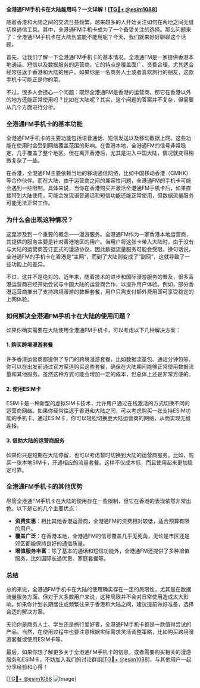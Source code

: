 **全港通FM手机卡在大陆能用吗？一文详解！[[TG💪+ @esim1088](https://t.me/s/esim1088)]**

随着香港和大陆之间的交流日益频繁，越来越多的人开始关注如何在两地之间无缝切换通信工具。其中，全港通FM手机卡成为了一个备受关注的选择。那么问题来了：全港通FM手机卡在大陆到底能不能用呢？今天，我们就来好好聊聊这个话题。

首先，让我们了解一下全港通FM手机卡的基本情况。全港通FM是一家提供香港本地通话、短信以及数据服务的运营商。它的特点是覆盖面广、资费合理，尤其适合经常往返于香港和大陆的用户。如果你是一名商务人士或者喜欢旅行的朋友，这款手机卡可能正是你的菜。

不过，很多人会担心一个问题：既然全港通FM是香港的运营商，那它在香港以外的地方还能正常使用吗？比如在大陆呢？其实，这个问题的答案并不复杂，但需要从几个方面进行分析。

### **全港通FM手机卡的基本功能**
全港通FM手机卡的主要功能包括语音通话、短信发送以及移动数据上网。这些功能在使用时会受到网络覆盖范围的影响。在香港本地，全港通FM的信号非常稳定，几乎覆盖了整个地区。但在离开香港后，尤其是进入中国大陆，情况就变得稍微复杂了一些。

在香港，全港通FM主要依赖当地的移动通信网络，比如中国移动香港（CMHK）等合作伙伴。而在大陆，由于运营商之间的兼容性问题，全港通FM的手机卡可能会遇到一些限制。具体来说，当你在香港购买并激活全港通FM手机卡后，如果直接带到大陆使用，可能会发现语音通话和短信功能还能正常使用，但数据流量服务可能无法正常工作。

### **为什么会出现这种情况？**
这里涉及到一个重要的概念——漫游服务。全港通FM作为一家香港本地运营商，其提供的服务主要是针对香港地区的用户。当用户将这张卡带入大陆时，由于没有与大陆的运营商签订正式的漫游协议，因此数据流量服务可能会受限。换句话说，全港通FM的手机卡在香港是“主网”，而到了大陆则变成了“副网”，这就导致了一些功能上的差异。

不过，这并不是绝对的。近年来，随着技术的进步和国际漫游服务的普及，很多香港运营商已经开始尝试与中国大陆的运营商合作，以提升用户体验。例如，部分香港运营商推出了支持跨境漫游的数据套餐，用户只需支付额外费用即可享受稳定的上网体验。

### **如何解决全港通FM手机卡在大陆的使用问题？**
如果你确实需要在大陆使用全港通FM手机卡，可以考虑以下几种解决方案：

#### **1. 购买跨境漫游套餐**
许多香港运营商都提供了专门的跨境漫游套餐，比如数据流量包、通话分钟包等。你可以在出发前通过官方渠道购买这些套餐，确保在大陆期间能够正常使用数据流量和其他服务。虽然这种方式可能会增加一定的成本，但总体上还是非常方便的。

#### **2. 使用ESIM卡**
ESIM卡是一种新型的虚拟SIM卡技术，允许用户通过在线激活的方式切换不同的运营商网络。如果你经常往返于香港和大陆之间，可以考虑购买一张支持ESIM功能的手机卡。通过ESIM卡，你可以轻松切换至大陆运营商的网络，从而实现无缝连接。

#### **3. 借助大陆的运营商服务**
如果你只是短期在大陆停留，也可以考虑暂时切换到大陆的运营商服务。比如，购买一张本地SIM卡，开通相应的流量套餐。这样不仅成本低，而且使用起来更加稳定可靠。

### **全港通FM手机卡的其他优势**
尽管全港通FM手机卡在大陆的使用存在一些限制，但它在香港的表现依然非常出色。以下是它的几个主要优点：

- **资费实惠**：相比其他香港运营商，全港通FM的资费相对较低，适合预算有限的用户。
- **覆盖广泛**：在香港本地，全港通FM的信号覆盖几乎无死角，无论是市区还是郊区都能保持良好的通信质量。
- **增值服务丰富**：除了基本的通话和短信功能外，全港通FM还提供了多种增值服务，比如国际长途优惠、家庭套餐等。

### **总结**
总的来说，全港通FM手机卡在大陆的使用确实存在一定的局限性，尤其是在数据流量服务方面。但对于大多数用户来说，这种局限并不会对日常使用造成太大影响。如果你计划长期居住或频繁往来于香港和大陆之间，建议提前做好准备，选择合适的解决方案。

无论你是商务人士、学生还是旅行爱好者，全港通FM手机卡都是一款值得尝试的产品。当然，在使用过程中也要注意根据实际需求灵活调整策略，比如购买跨境漫游套餐或使用ESIM卡等。

最后，如果你想了解更多关于全港通FM手机卡的信息，或者需要购买相关的漫游服务和ESIM卡，不妨加入我们的讨论群组[[TG💪+ @esim1088](https://t.me/s/esim1088)]，与其他用户一起分享经验和心得！

[[TG💪+ @esim1088](https://t.me/s/esim1088) ![Image](https://i.postimg.cc/4NQfJmqS/Snipaste-2025-05-13-00-14-12.png)]